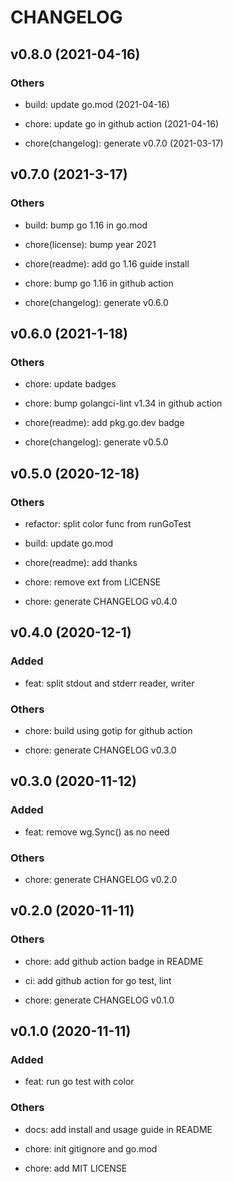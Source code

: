 # CHANGELOG

## v0.8.0 (2021-04-16)

### Others

- build: update go.mod (2021-04-16)

- chore: update go in github action (2021-04-16)

- chore(changelog): generate v0.7.0 (2021-03-17)

## v0.7.0 (2021-3-17)

### Others

- build: bump go 1.16 in go.mod

- chore(license): bump year 2021

- chore(readme): add go 1.16 guide install

- chore: bump go 1.16 in github action

- chore(changelog): generate v0.6.0

## v0.6.0 (2021-1-18)

### Others

- chore: update badges

- chore: bump golangci-lint v1.34 in github action

- chore(readme): add pkg.go.dev badge

- chore(changelog): generate v0.5.0

## v0.5.0 (2020-12-18)

### Others

- refactor: split color func from runGoTest

- build: update go.mod

- chore(readme): add thanks

- chore: remove ext from LICENSE

- chore: generate CHANGELOG v0.4.0

## v0.4.0 (2020-12-1)

### Added

- feat: split stdout and stderr reader, writer

### Others

- chore: build using gotip for github action

- chore: generate CHANGELOG v0.3.0

## v0.3.0 (2020-11-12)

### Added

- feat: remove wg.Sync() as no need

### Others

- chore: generate CHANGELOG v0.2.0

## v0.2.0 (2020-11-11)

### Others

- chore: add github action badge in README

- ci: add github action for go test, lint

- chore: generate CHANGELOG v0.1.0

## v0.1.0 (2020-11-11)

### Added

- feat: run go test with color

### Others

- docs: add install and usage guide in README

- chore: init gitignore and go.mod

- chore: add MIT LICENSE
